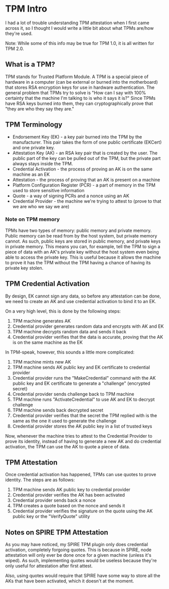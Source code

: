 # TPM Intro

I had a lot of trouble understanding TPM attestation when I first came across it, so I thought I would write a little bit about what TPMs are/how they're used.

Note: While some of this info may be true for TPM 1.0, it is all written for TPM 2.0.

## What is a TPM?

TPM stands for Trusted Platform Module. A TPM is a special piece of hardware in a computer (can be external or burned into the motherboard) that stores RSA encryption keys for use in hardware authentication. The general problem that TPMs try to solve is "How can I say with 100% certainty that the machine I'm talking to is who it says it is?" Since TPMs have RSA keys burned into them, they can cryptographically prove that "they are who they say they are."

## TPM Terminology

- Endorsement Key (EK) - a key pair burned into the TPM by the manufacturer. This pair takes the form of one public certificate (EKCert) and one private key.
- Attestation Key (AK) - an RSA key pair that is created by the user. The public part of the key can be pulled out of the TPM, but the private part always stays inside the TPM.
- Credential Activation - the process of proving an AK is on the same machine as an EK
- Attestation - the process of proving that an AK is present on a machine
- Platform Configuration Register (PCR) - a part of memory in the TPM used to store sensitive information
- Quote - a way of signing PCRs and a nonce using an AK
- Credential Provider - the machine we're trying to attest to (prove to that we are who we say we are)

### Note on TPM memory

TPMs have two types of memory: public memory and private memory. Public memory can be read from by the host system, but private memory cannot. As such, public keys are stored in public memory, and private keys in private memory. This means you can, for example, tell the TPM to sign a piece of data with an AK's private key without the host system even being able to access the private key. This is useful because it allows the machine to prove it has the TPM without the TPM having a chance of having its private key stolen.

## TPM Credential Activation

By design, EK cannot sign any data, so before any attestation can be done, we need to create an AK and use credential activation to bind it to an EK.

On a very high level, this is done by the following steps:

1. TPM machine generates AK
1. Credential provider generates random data and encrypts with AK and EK
1. TPM machine decrypts random data and sends it back
1. Credential provider verifies that the data is accurate, proving that the AK is on the same machine as the EK

In TPM-speak, however, this sounds a little more complicated:

1. TPM machine mints new AK
1. TPM machine sends AK public key and EK certificate to credential provider
1. Credential provider runs the "MakeCredential" command with the AK public key and EK certificate to generate a "challenge" (encrypted secret)
1. Credential provider sends challenge back to TPM machine
1. TPM machine runs "ActivateCredential" to use AK and EK to decrypt challenge
1. TPM machine sends back decrypted secret
1. Credential provider verifies that the secret the TPM replied with is the same as the one it used to generate the challenge
1. Credential provider stores the AK public key in a list of trusted keys

Now, whenever the machine tries to attest to the Credential Provider to prove its identity, instead of having to generate a new AK and do credential activation, the TPM can use the AK to quote a piece of data.

## TPM Attestation

Once credential activation has happened, TPMs can use quotes to prove identity. The steps are as follows:

1. TPM machine sends AK public key to credential provider
1. Credential provider verifies the AK has been activated
1. Credential provider sends back a nonce
1. TPM creates a quote based on the nonce and sends it
1. Credential provider verifies the signature on the quote using the AK public key or the "VerifyQuote" utility

## Notes on SPIRE TPM Attestation

As you may have noticed, my SPIRE TPM plugin only does credential activation, completely forgoing quotes. This is because in SPIRE, node attestation will only ever be done once for a given machine (unless it's wiped). As such, implementing quotes would be useless because they're only useful for attestation after first attest.

Also, using quotes would require that SPIRE have some way to store all the AKs that have been activated, which it doesn't at the moment.

